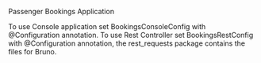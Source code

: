 Passenger Bookings Application

To use Console application set BookingsConsoleConfig with @Configuration annotation.
To use Rest Controller set BookingsRestConfig with @Configuration annotation, the rest_requests package contains the files for Bruno.
